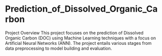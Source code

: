 # Prediction_of_Dissolved_Organic_Carbon
Project Overview
This project focuses on the prediction of Dissolved Organic Carbon (DOC) using Machine Learning techniques with a focus on Artificial Neural Networks (ANN). The project entails various stages from data preprocessing to model building and evaluation.
